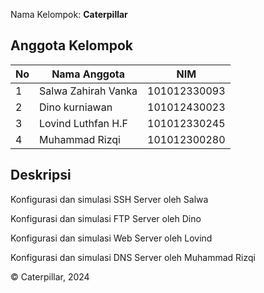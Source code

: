 

Nama Kelompok: **Caterpillar**

## Anggota Kelompok

| No | Nama Anggota         | NIM              |
|----|----------------------|------------------|
| 1  | Salwa Zahirah Vanka  | 101012330093     |
| 2  | Dino kurniawan       | 101012430023     |
| 3  | Lovind Luthfan H.F   | 101012330245     |
| 4  | Muhammad Rizqi       | 101012300280     |




## Deskripsi 

Konfigurasi dan simulasi SSH Server oleh Salwa

Konfigurasi dan simulasi FTP Server oleh Dino

Konfigurasi dan simulasi Web Server oleh Lovind

Konfigurasi dan simulasi DNS Server oleh Muhammad Rizqi








© Caterpillar, 2024
